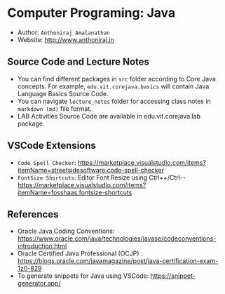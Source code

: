 # Computer Programing: Java
- Author: `Anthoniraj Amalanathan`
- Website: http://www.anthoniraj.in

## Source Code and Lecture Notes 
- You can find different packages in `src` folder according to Core Java concepts. For example, `edu.vit.corejava.basics` will contain Java Language Basics Source Code.
- You can navigate `lecture_notes` folder for accessing class notes in `markdown (md)` file format.
- LAB Activities Source Code are available in edu.vit.corejava.lab package.

## VSCode Extensions
- `Code Spell Checker`:  https://marketplace.visualstudio.com/items?itemName=streetsidesoftware.code-spell-checker
- `FontSize Shortcuts`:  Editor Font Resize using  Ctrl++/Ctrl-- https://marketplace.visualstudio.com/items?itemName=fosshaas.fontsize-shortcuts

## References
- Oracle Java Coding Conventions: https://www.oracle.com/java/technologies/javase/codeconventions-introduction.html
- Oracle Certified Java Professional (OCJP) : https://blogs.oracle.com/javamagazine/post/java-certification-exam-1z0-829
- To generate snippets for Java using VSCode: https://snippet-generator.app/
